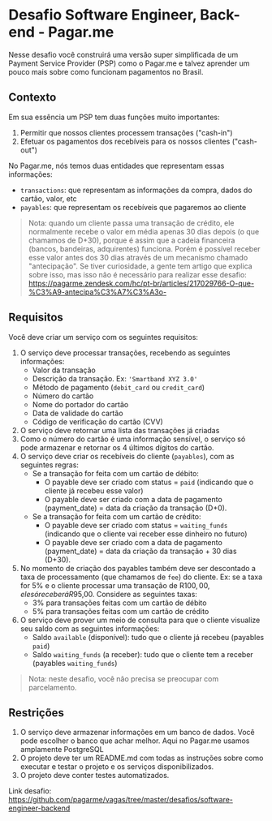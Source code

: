 # Desafio Software Engineer, Back-end - Pagar.me

Nesse desafio você construirá uma versão super simplificada de um Payment Service Provider (PSP) como o Pagar.me e talvez aprender um pouco mais sobre como funcionam pagamentos no Brasil.

## Contexto

Em sua essência um PSP tem duas funções muito importantes:

1. Permitir que nossos clientes processem transações ("cash-in")
2. Efetuar os pagamentos dos recebíveis para os nossos clientes ("cash-out")

No Pagar.me, nós temos duas entidades que representam essas informações:

* `transactions`: que representam as informações da compra, dados do cartão, valor, etc
* `payables`: que representam os recebíveis que pagaremos ao cliente

> Nota: quando um cliente passa uma transação de crédito, ele normalmente recebe o valor em média apenas 30 dias depois (o que chamamos de D+30), porque é assim que a cadeia financeira (bancos, bandeiras, adquirentes) funciona. Porém é possível receber esse valor antes dos 30 dias através de um mecanismo chamado "antecipação". Se tiver curiosidade, a gente tem artigo que explica sobre isso, mas isso não é necessário para realizar esse desafio: https://pagarme.zendesk.com/hc/pt-br/articles/217029766-O-que-%C3%A9-antecipa%C3%A7%C3%A3o-

## Requisitos

Você deve criar um serviço com os seguintes requisitos:

1. O serviço deve processar transações, recebendo as seguintes informações:
    * Valor da transação
    * Descrição da transação. Ex: `'Smartband XYZ 3.0'`
    * Método de pagamento (`debit_card` ou `credit_card`)
    * Número do cartão
    * Nome do portador do cartão
    * Data de validade do cartão
    * Código de verificação do cartão (CVV)
2. O serviço deve retornar uma lista das transações já criadas
3. Como o número do cartão é uma informação sensível, o serviço só pode armazenar e retornar os 4 últimos dígitos do cartão.
4. O serviço deve criar os recebíveis do cliente (`payables`), com as seguintes regras:
    * Se a transação for feita com um cartão de débito:
        * O payable deve ser criado com status = `paid` (indicando que o cliente já recebeu esse valor)
        * O payable deve ser criado com a data de pagamento (payment_date) = data da criação da transação (D+0).
    * Se a transação for feita com um cartão de crédito:
        * O payable deve ser criado com status = `waiting_funds` (indicando que o cliente vai receber esse dinheiro no futuro)
        * O payable deve ser criado com a data de pagamento (payment_date) = data da criação da transação + 30 dias (D+30).
5. No momento de criação dos payables também deve ser descontado a taxa de processamento (que chamamos de `fee`) do cliente. Ex: se a taxa for 5% e o cliente processar uma transação de R$100,00, ele só receberá R$95,00. Considere as seguintes taxas:
    * 3% para transações feitas com um cartão de débito
    * 5% para transações feitas com um cartão de crédito
6. O serviço deve prover um meio de consulta para que o cliente visualize seu saldo com as seguintes informações:
    * Saldo `available` (disponível): tudo que o cliente já recebeu (payables `paid`)
    * Saldo `waiting_funds` (a receber): tudo que o cliente tem a receber (payables `waiting_funds`)

> Nota: neste desafio, você não precisa se preocupar com parcelamento.

## Restrições

1. O serviço deve armazenar informações em um banco de dados. Você pode escolher o banco que achar melhor. Aqui no Pagar.me usamos amplamente PostgreSQL
2. O projeto deve ter um README.md com todas as instruções sobre como executar e testar o projeto e os serviços disponibilizados.
3. O projeto deve conter testes automatizados.

Link desafio: https://github.com/pagarme/vagas/tree/master/desafios/software-engineer-backend